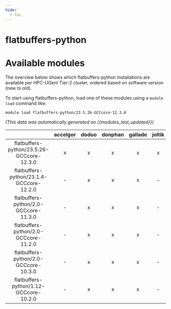```yaml
---
hide:
  - toc
---
```


flatbuffers-python
==================

# Available modules


The overview below shows which flatbuffers-python installations are available per HPC-UGent Tier-2 cluster, ordered based on software version (new to old).

To start using flatbuffers-python, load one of these modules using a `module load` command like:

```shell
module load flatbuffers-python/23.5.26-GCCcore-12.3.0
```

*(This data was automatically generated on {{modules_last_updated}})*  

| |accelgor|doduo|donphan|gallade|joltik|shinx|skitty|
| :---: | :---: | :---: | :---: | :---: | :---: | :---: | :---: |
|flatbuffers-python/23.5.26-GCCcore-12.3.0|x|x|x|x|x|x|x|
|flatbuffers-python/23.1.4-GCCcore-12.2.0|-|x|x|x|-|-|-|
|flatbuffers-python/2.0-GCCcore-11.3.0|-|x|x|x|-|x|-|
|flatbuffers-python/2.0-GCCcore-11.2.0|-|x|x|x|-|-|-|
|flatbuffers-python/2.0-GCCcore-10.3.0|-|x|x|x|-|-|-|
|flatbuffers-python/1.12-GCCcore-10.2.0|-|x|x|x|-|-|-|
